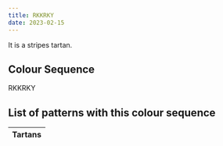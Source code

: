 ```yaml
---
title: RKKRKY
date: 2023-02-15
---
```

<no value>

It is a <no value> stripes tartan.


## Colour Sequence
RKKRKY

## List of patterns with this colour sequence

| Tartans |
|---------------|
